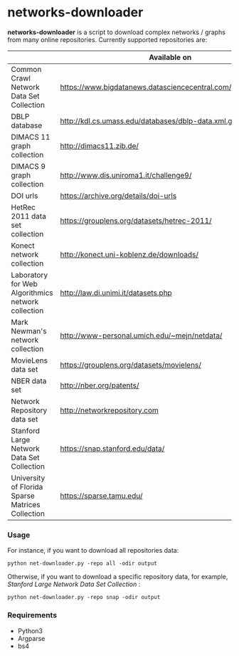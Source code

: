 # networks-downloader

<b>networks-downloader</b> is a script to download complex networks / graphs from many online repositories. Currently supported repositories are:

|                                                    | Available on                                                   |
|----------------------------------------------------|----------------------------------------------------------------|
| Common Crawl Network Data Set Collection           | https://www.bigdatanews.datasciencecentral.com/profiles/blogs/ |
| DBLP database                                      | http://kdl.cs.umass.edu/databases/dblp-data.xml.gz             |
| DIMACS 11 graph collection                         | http://dimacs11.zib.de/                                        |
| DIMACS 9 graph collection                          | http://www.dis.uniroma1.it/challenge9/                         |
| DOI urls                                           | https://archive.org/details/doi-urls                           |
| HetRec 2011 data set collection                    | https://grouplens.org/datasets/hetrec-2011/                    |
| Konect network collection                          | http://konect.uni-koblenz.de/downloads/                        |
| Laboratory for Web Algorithmics network collection | http://law.di.unimi.it/datasets.php                            |
| Mark Newman's network collection                   | http://www-personal.umich.edu/~mejn/netdata/                   |
| MovieLens data set                                 | https://grouplens.org/datasets/movielens/                      |
| NBER data set                                      | http://nber.org/patents/                                       |
| Network Repository data set                        | http://networkrepository.com                                   |
| Stanford Large Network Data Set Collection         | https://snap.stanford.edu/data/                                |
| University of Florida Sparse Matrices Collection   | https://sparse.tamu.edu/                                       |

### Usage 

For instance, if you want to download all repositories data:
```
python net-downloader.py -repo all -odir output
```
Otherwise, if you want to download a specific repository data, for example, <i> Stanford Large Network Data Set Collection </i>:
```
python net-downloader.py -repo snap -odir output
```

### Requirements
- Python3
- Argparse
- bs4
